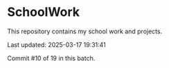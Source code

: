 # SchoolWork

This repository contains my school work and projects.

Last updated: 2025-03-17 19:31:41

Commit #10 of 19 in this batch.